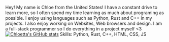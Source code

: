 Hey!
My name is Chloe from the United States! I have a constant drive to learn more, so I often spend my time learning as much about programing as possible. I enjoy using languages such as Python, Rust and C++ in my projects. I also enjoy working on Websites, Web browsers
and design. I am a full-stack programmer so I do everything in a project myself <3
[![Chloetta's GitHub stats](https://github-readme-stats.vercel.app/api?username=chloetta)](https://github.com/chloetta/github-readme-stats)
Skills:
Python, Rust, C++, HTML, CSS, JS

